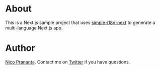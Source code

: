 # About

This is a Next.js sample project that uses [simple-i18n-next](https://github.com/simple-i18n/simple-i18n-next) to generate a multi-language Next.js app.

# Author

[Nico Prananta](https://www.nico.fyi). Contact me on [Twitter](https://twitter.com/2co_p) if you have questions.
